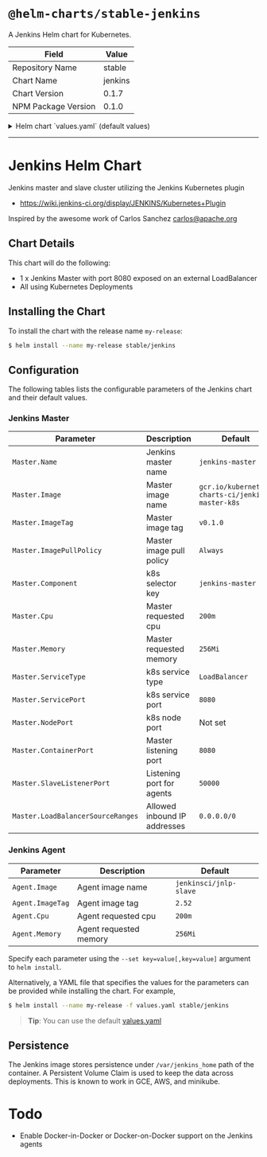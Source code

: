 # `@helm-charts/stable-jenkins`

A Jenkins Helm chart for Kubernetes.

| Field               | Value   |
| ------------------- | ------- |
| Repository Name     | stable  |
| Chart Name          | jenkins |
| Chart Version       | 0.1.7   |
| NPM Package Version | 0.1.0   |

<details>

<summary>Helm chart `values.yaml` (default values)</summary>

```yaml
# Default values for jenkins.
# This is a YAML-formatted file.
# Declare name/value pairs to be passed into your templates.
# name: value

Master:
  Name: jenkins-master
  Image: 'gcr.io/kubernetes-charts-ci/jenkins-master-k8s'
  ImageTag: 'v0.6.0'
  ImagePullPolicy: 'Always'
  Component: 'jenkins-master'
  AdminUser: admin
  # AdminPassword: <defaults to random>
  Cpu: '200m'
  Memory: '256Mi'
  # Set min/max heap here if needed with:
  # JavaOpts: "-Xms512m -Xmx512m"
  ServicePort: 8080
  # For minikube, set this to NodePort, elsewhere use LoadBalancer
  ServiceType: LoadBalancer
  # NodePort: <to set explicitly, choose port between 30000-32767
  ContainerPort: 8080
  SlaveListenerPort: 50000
  LoadBalancerSourceRanges:
    - 0.0.0.0/0

Agent:
  Image: jenkinsci/jnlp-slave
  ImageTag: 2.52
  Cpu: '200m'
  Memory: '256Mi'

Persistence:
  Enabled: true
  StorageClass: generic
  AccessMode: ReadWriteOnce
  Size: 8Gi
```

</details>

---

# Jenkins Helm Chart

Jenkins master and slave cluster utilizing the Jenkins Kubernetes plugin

- https://wiki.jenkins-ci.org/display/JENKINS/Kubernetes+Plugin

Inspired by the awesome work of Carlos Sanchez <carlos@apache.org>

## Chart Details

This chart will do the following:

- 1 x Jenkins Master with port 8080 exposed on an external LoadBalancer
- All using Kubernetes Deployments

## Installing the Chart

To install the chart with the release name `my-release`:

```bash
$ helm install --name my-release stable/jenkins
```

## Configuration

The following tables lists the configurable parameters of the Jenkins chart and their default values.

### Jenkins Master

| Parameter                         | Description                  | Default                                          |
| --------------------------------- | ---------------------------- | ------------------------------------------------ |
| `Master.Name`                     | Jenkins master name          | `jenkins-master`                                 |
| `Master.Image`                    | Master image name            | `gcr.io/kubernetes-charts-ci/jenkins-master-k8s` |
| `Master.ImageTag`                 | Master image tag             | `v0.1.0`                                         |
| `Master.ImagePullPolicy`          | Master image pull policy     | `Always`                                         |
| `Master.Component`                | k8s selector key             | `jenkins-master`                                 |
| `Master.Cpu`                      | Master requested cpu         | `200m`                                           |
| `Master.Memory`                   | Master requested memory      | `256Mi`                                          |
| `Master.ServiceType`              | k8s service type             | `LoadBalancer`                                   |
| `Master.ServicePort`              | k8s service port             | `8080`                                           |
| `Master.NodePort`                 | k8s node port                | Not set                                          |
| `Master.ContainerPort`            | Master listening port        | `8080`                                           |
| `Master.SlaveListenerPort`        | Listening port for agents    | `50000`                                          |
| `Master.LoadBalancerSourceRanges` | Allowed inbound IP addresses | `0.0.0.0/0`                                      |

### Jenkins Agent

| Parameter        | Description            | Default                |
| ---------------- | ---------------------- | ---------------------- |
| `Agent.Image`    | Agent image name       | `jenkinsci/jnlp-slave` |
| `Agent.ImageTag` | Agent image tag        | `2.52`                 |
| `Agent.Cpu`      | Agent requested cpu    | `200m`                 |
| `Agent.Memory`   | Agent requested memory | `256Mi`                |

Specify each parameter using the `--set key=value[,key=value]` argument to `helm install`.

Alternatively, a YAML file that specifies the values for the parameters can be provided while installing the chart. For example,

```bash
$ helm install --name my-release -f values.yaml stable/jenkins
```

> **Tip**: You can use the default [values.yaml](values.yaml)

## Persistence

The Jenkins image stores persistence under `/var/jenkins_home` path of the container. A Persistent Volume
Claim is used to keep the data across deployments. This is known to work in GCE, AWS, and minikube.

# Todo

- Enable Docker-in-Docker or Docker-on-Docker support on the Jenkins agents
